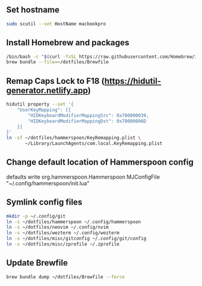 ## Set hostname
```zsh
sudo scutil --set HostName macbookpro
```

## Install Homebrew and packages
```zsh
/bin/bash -c "$(curl -fsSL https://raw.githubusercontent.com/Homebrew/install/HEAD/install.sh)"
brew bundle --file=~/dotfiles/Brewfile
```

## Remap Caps Lock to F18 (https://hidutil-generator.netlify.app)
```zsh
hidutil property --set '{
    "UserKeyMapping": [{
        "HIDKeyboardModifierMappingSrc": 0x700000039,
        "HIDKeyboardModifierMappingDst": 0x70000006D
    }]
}'
ln -sf ~/dotfiles/hammerspoon/KeyRemapping.plist \
       ~/Library/LaunchAgents/com.local.KeyRemapping.plist
```

## Change default location of Hammerspoon config
defaults write org.hammerspoon.Hammerspoon MJConfigFile "~/.config/hammerspoon/init.lua"

## Symlink config files
```zsh
mkdir -p ~/.config/git
ln -s ~/dotfiles/hammerspoon ~/.config/hammerspoon
ln -s ~/dotfiles/neovim ~/.config/nvim
ln -s ~/dotfiles/wezterm ~/.config/wezterm
ln -s ~/dotfiles/misc/gitconfig ~/.config/git/config
ln -s ~/dotfiles/misc/zprofile ~/.zprofile
```

## Update Brewfile
```zsh
brew bundle dump ~/dotfiles/Brewfile --force
```

